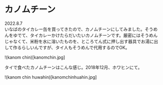 # カノムチーン

2022.8.7<br />
いなばのタイカレー缶を買ってきたので、カノムチーンにしてみました。そうめんをゆでて、タイカレーかけたらだいたいカノムチーンです。厳密にはそうめんじゃなくて、米粉を水に溶いたものを、ところてん式に押し出す器具でお湯に出して作るらしいんですが、タイ人もそうめんで代用するのでOK。

!(kanom chin)[kanomchin.jpg]

タイで食べたカノムチーンはこんな感じ。2018年12月、ホワヒンにて。

!(kanom chin huwahin)[kanomchinhuahin.jpg]